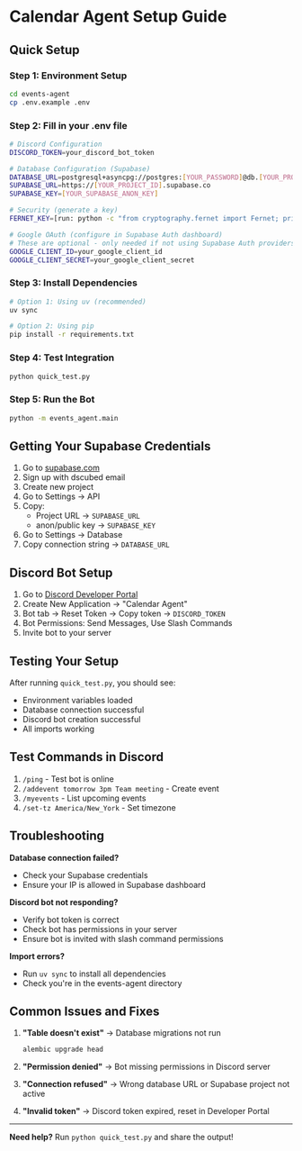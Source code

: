 # Calendar Agent Setup Guide

## Quick Setup

### Step 1: Environment Setup
```bash
cd events-agent
cp .env.example .env
```

### Step 2: Fill in your .env file
```bash
# Discord Configuration
DISCORD_TOKEN=your_discord_bot_token

# Database Configuration (Supabase)
DATABASE_URL=postgresql+asyncpg://postgres:[YOUR_PASSWORD]@db.[YOUR_PROJECT_ID].supabase.co:5432/postgres
SUPABASE_URL=https://[YOUR_PROJECT_ID].supabase.co
SUPABASE_KEY=[YOUR_SUPABASE_ANON_KEY]

# Security (generate a key)
FERNET_KEY=[run: python -c "from cryptography.fernet import Fernet; print(Fernet.generate_key().decode())"]

# Google OAuth (configure in Supabase Auth dashboard)
# These are optional - only needed if not using Supabase Auth providers
GOOGLE_CLIENT_ID=your_google_client_id
GOOGLE_CLIENT_SECRET=your_google_client_secret
```

### Step 3: Install Dependencies
```bash
# Option 1: Using uv (recommended)
uv sync

# Option 2: Using pip
pip install -r requirements.txt
```

### Step 4: Test Integration
```bash
python quick_test.py
```

### Step 5: Run the Bot
```bash
python -m events_agent.main
```

## Getting Your Supabase Credentials

1. Go to [supabase.com](https://supabase.com)
2. Sign up with dscubed email
3. Create new project
4. Go to Settings → API
5. Copy:
   - Project URL → `SUPABASE_URL`
   - anon/public key → `SUPABASE_KEY` 
6. Go to Settings → Database
7. Copy connection string → `DATABASE_URL`

## Discord Bot Setup

1. Go to [Discord Developer Portal](https://discord.com/developers/applications)
2. Create New Application → "Calendar Agent"
3. Bot tab → Reset Token → Copy token → `DISCORD_TOKEN`
4. Bot Permissions: Send Messages, Use Slash Commands
5. Invite bot to your server

## Testing Your Setup

After running `quick_test.py`, you should see:
- Environment variables loaded
- Database connection successful
- Discord bot creation successful
- All imports working

## Test Commands in Discord

1. `/ping` - Test bot is online
2. `/addevent tomorrow 3pm Team meeting` - Create event
3. `/myevents` - List upcoming events  
4. `/set-tz America/New_York` - Set timezone

## Troubleshooting

**Database connection failed?**
- Check your Supabase credentials
- Ensure your IP is allowed in Supabase dashboard

**Discord bot not responding?**
- Verify bot token is correct
- Check bot has permissions in your server
- Ensure bot is invited with slash command permissions

**Import errors?**
- Run `uv sync` to install all dependencies
- Check you're in the events-agent directory

## Common Issues and Fixes

1. **"Table doesn't exist"** → Database migrations not run
   ```bash
   alembic upgrade head
   ```

2. **"Permission denied"** → Bot missing permissions in Discord server

3. **"Connection refused"** → Wrong database URL or Supabase project not active

4. **"Invalid token"** → Discord token expired, reset in Developer Portal

---

**Need help?** Run `python quick_test.py` and share the output!